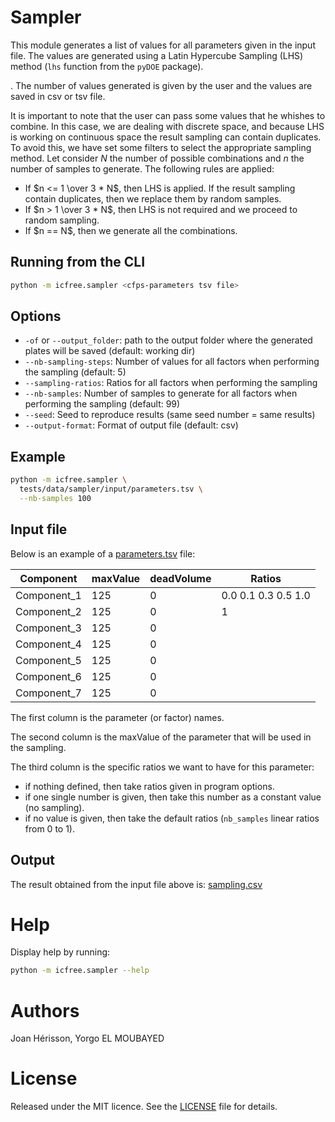 
# Sampler
This module generates a list of values for all parameters given in the input file. The values are generated using a Latin Hypercube Sampling (LHS) method (`lhs` function from the `pyDOE` package).

. The number of values generated is given by the user and the values are saved in csv or tsv file.

It is important to note that the user can pass some values that he whishes to combine. In this case, we are dealing with discrete space, and because LHS is working on continuous space the result sampling can contain duplicates. To avoid this, we have set some filters to select the appropriate sampling method. Let consider $N$ the number of possible combinations and $n$ the number of samples to generate. The following rules are applied:
<ul>
<li>If $n <= 1 \over 3 * N$, then LHS is applied. If the result sampling contain duplicates, then we replace them by random samples.</li>
<li>If $n > 1 \over 3 * N$, then LHS is not required and we proceed to random sampling.</li>
<li>If $n == N$, then we generate all the combinations.</li>
</ul>

## Running from the CLI
~~~bash
python -m icfree.sampler <cfps-parameters tsv file>
~~~

## Options
<ul>  
<li><code>-of</code> or <code>--output_folder</code>: path to the output folder where the generated plates will be saved (default: working dir)</li>
<li><code>--nb-sampling-steps</code>: Number of values for all factors when performing the sampling (default: 5)</li>
<li><code>--sampling-ratios</code>: Ratios for all factors when performing the sampling</li>
<li><code>--nb-samples</code>: Number of samples to generate for all factors when performing the sampling (default: 99)</li>
<li><code>--seed</code>: Seed to reproduce results (same seed number = same results)</li>
<li><code>--output-format</code>: Format of output file (default: csv)</li>
</ul>

## Example
~~~bash
python -m icfree.sampler \
  tests/data/sampler/input/parameters.tsv \
  --nb-samples 100
~~~

## Input file

Below is an example of a [parameters.tsv](/tests/data/sampler/input/parameters.tsv) file:


|Component|maxValue|deadVolume|Ratios|
|---------|--------|----------|------|
|Component_1|125|0|0.0 0.1 0.3 0.5 1.0|
|Component_2|125|0|1|
|Component_3|125|0| |
|Component_4|125|0| |
|Component_5|125|0| |
|Component_6|125|0| |
|Component_7|125|0| |

The first column is the parameter (or factor) names.

The second column is the maxValue of the parameter that will be used in the sampling.

The third column is the specific ratios we want to have for this parameter:
* if nothing defined, then take ratios given in program options.
* if one single number is given, then take this number as a constant value (no sampling).
* if no value is given, then take the default ratios (`nb_samples` linear ratios from 0 to 1).


## Output
The result obtained from the input file above is: [sampling.csv](/tests/data/converter/output/sampling.tsv)


# Help
Display help by running:
~~~bash
python -m icfree.sampler --help
~~~

# Authors
Joan Hérisson, Yorgo EL MOUBAYED

# License
Released under the MIT licence. See the [LICENSE](https://github.com/brsynth/icfree-ml/blob/main/LICENSE.md) file for details.
